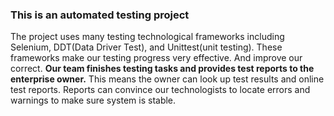 ### This is an automated testing project
The project uses many testing technological frameworks including Selenium, DDT(Data Driver Test), and Unittest(unit testing).
These frameworks make our testing progress very effective. And improve our correct.
**Our team finishes testing tasks and provides test reports to the enterprise owner.**
This means the owner can look up test results and online test reports.
Reports can convince our technologists to locate errors and warnings to make sure system is stable.
